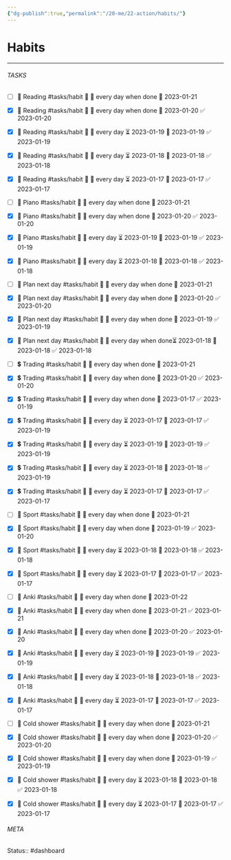 ```yaml
---
{"dg-publish":true,"permalink":"/20-me/22-action/habits/"}
---
```


# Habits
---



###### TASKS
- [ ] 📕 Reading #tasks/habit 🔽 🔁 every day when done 📅 2023-01-21
- [x] 📕 Reading #tasks/habit 🔽 🔁 every day when done 📅 2023-01-20 ✅ 2023-01-20
- [x] 📕 Reading #tasks/habit 🔽 🔁 every day ⏳ 2023-01-19 📅 2023-01-19 ✅ 2023-01-19
- [x] 📕 Reading #tasks/habit 🔽 🔁 every day ⏳ 2023-01-18 📅 2023-01-18 ✅ 2023-01-18
- [x] 📕 Reading #tasks/habit 🔽 🔁 every day ⏳ 2023-01-17 📅 2023-01-17 ✅ 2023-01-17
- [ ] 🎹 Piano #tasks/habit 🔽 🔁 every day when done 📅 2023-01-21
- [x] 🎹 Piano #tasks/habit 🔽 🔁 every day when done 📅 2023-01-20 ✅ 2023-01-20
- [x] 🎹 Piano #tasks/habit 🔽 🔁 every day ⏳ 2023-01-19 📅 2023-01-19 ✅ 2023-01-19
- [x] 🎹 Piano #tasks/habit 🔽 🔁 every day ⏳ 2023-01-18 📅 2023-01-18 ✅ 2023-01-18
- [ ] 📅 Plan next day #tasks/habit 🔽 🔁 every day when done 📅 2023-01-21
- [x] 📅 Plan next day #tasks/habit 🔽 🔁 every day when done 📅 2023-01-20 ✅ 2023-01-20
- [x] 📅 Plan next day #tasks/habit 🔽 🔁 every day when done 📅 2023-01-19 ✅ 2023-01-19
- [x] 📅 Plan next day #tasks/habit 🔽 🔁 every day when done⏳ 2023-01-18 📅 2023-01-18 ✅ 2023-01-18
- [ ] 💲 Trading #tasks/habit 🔽 🔁 every day when done 📅 2023-01-21
- [x] 💲 Trading #tasks/habit 🔽 🔁 every day when done 📅 2023-01-20 ✅ 2023-01-20
- [x] 💲 Trading #tasks/habit 🔽 🔁 every day when done 📅 2023-01-17 ✅ 2023-01-19
- [x] 💲 Trading #tasks/habit 🔽 🔁 every day ⏳ 2023-01-17 📅 2023-01-17 ✅ 2023-01-19
- [x] 💲 Trading #tasks/habit 🔽 🔁 every day ⏳ 2023-01-19 📅 2023-01-19 ✅ 2023-01-19
- [x] 💲 Trading #tasks/habit 🔽 🔁 every day ⏳ 2023-01-18 📅 2023-01-18 ✅ 2023-01-19
- [x] 💲 Trading #tasks/habit 🔽 🔁 every day ⏳ 2023-01-17 📅 2023-01-17 ✅ 2023-01-17
- [ ] 🏃 Sport #tasks/habit 🔽 🔁 every day when done 📅 2023-01-21
- [x] 🏃 Sport #tasks/habit 🔽 🔁 every day when done 📅 2023-01-19 ✅ 2023-01-20
- [x] 🏃 Sport #tasks/habit 🔽 🔁 every day ⏳ 2023-01-18 📅 2023-01-18 ✅ 2023-01-18
- [x] 🏃 Sport #tasks/habit 🔽 🔁 every day ⏳ 2023-01-17 📅 2023-01-17 ✅ 2023-01-17
- [ ] 🎴 Anki #tasks/habit 🔽 🔁 every day when done 📅 2023-01-22
- [x] 🎴 Anki #tasks/habit 🔽 🔁 every day when done 📅 2023-01-21 ✅ 2023-01-21
- [x] 🎴 Anki #tasks/habit 🔽 🔁 every day when done 📅 2023-01-20 ✅ 2023-01-20
- [x] 🎴 Anki #tasks/habit 🔽 🔁 every day ⏳ 2023-01-19 📅 2023-01-19 ✅ 2023-01-19
- [x] 🎴 Anki #tasks/habit 🔽 🔁 every day ⏳ 2023-01-18 📅 2023-01-18 ✅ 2023-01-18
- [x] 🎴 Anki #tasks/habit 🔽 🔁 every day ⏳ 2023-01-17 📅 2023-01-17 ✅ 2023-01-17
- [ ] 🚿 Cold shower #tasks/habit 🔽 🔁 every day when done 📅 2023-01-21
- [x] 🚿 Cold shower #tasks/habit 🔽 🔁 every day when done 📅 2023-01-20 ✅ 2023-01-20
- [x] 🚿 Cold shower #tasks/habit 🔽 🔁 every day when done 📅 2023-01-19 ✅ 2023-01-19
- [x] 🚿 Cold shower #tasks/habit 🔽 🔁 every day ⏳ 2023-01-18 📅 2023-01-18 ✅ 2023-01-18
- [x] 🚿 Cold shower #tasks/habit 🔽 🔁 every day ⏳ 2023-01-17 📅 2023-01-17 ✅ 2023-01-17




###### META
Status:: #dashboard 